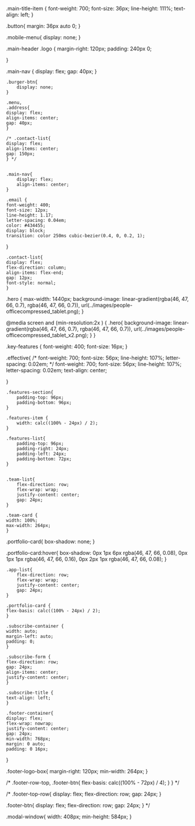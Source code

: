 .main-title-item {
   font-weight: 700;
font-size: 36px;
line-height: 111%;
text-align: left;
}

.button{
    margin: 36px auto 0;
}

.mobile-menu{
display: none;
}


.main-header .logo {
    margin-right: 120px;
    padding: 240px 0;
    
}

.main-nav {
    display: flex;
    gap: 40px;
}


    .burger-btn{
        display: none;
    }

    .menu,
    .address{
    display: flex;
    align-items: center;
    gap: 40px;
    }

    /* .contact-list{
    display: flex;
    align-items: center;
    gap: 150px;
    } */


    .main-nav{
        display: flex;
        align-items: center;
    }

    .email {
    font-weight: 400;
    font-size: 12px;
    line-height: 1.17;
    letter-spacing: 0.04em;
    color: #434455;
    display: block;
    transition: color 250ms cubic-bezier(0.4, 0, 0.2, 1);
}

    .contact-list{
    display: flex;
    flex-direction: column;
    align-items: flex-end;
    gap: 12px;
    font-style: normal;
    }


.hero {
    max-width: 1440px;
    background-image:
    linear-gradient(rgba(46, 47, 66, 0.7), rgba(46, 47, 66, 0.7)),
    url(../images/people-officecompressed_tablet.png);
}

@media screen and (min-resolution:2x ) {
    .hero{
        background-image:
    linear-gradient(rgba(46, 47, 66, 0.7), rgba(46, 47, 66, 0.7)),
    url(../images/people-officecompressed_tablet_x2.png);
    }
}

.key-features {
    font-weight: 400;
font-size: 16px;
}

.effective{
/* font-weight: 700;
font-size: 56px;
line-height: 107%;
letter-spacing: 0.02em; */
font-weight: 700;
font-size: 56px;
line-height: 107%;
letter-spacing: 0.02em;
text-align: center;

}


    .features-section{
        padding-top: 96px;
        padding-bottom: 96px;
    }

    .features-item {
        width: calc((100% - 24px) / 2);
    }

    .features-list{
        padding-top: 96px;
        padding-right: 24px;
        padding-left: 24px;
        padding-bottom: 72px;
    }


    .team-list{
        flex-direction: row;
        flex-wrap: wrap;
        justify-content: center;
        gap: 24px;
    }

    .team-card {
    width: 100%;
    max-width: 264px;
    }

.portfolio-card{
    box-shadow: none;
}


.portfolio-card:hover{
    box-shadow: 0px 1px 6px rgba(46, 47, 66, 0.08),
        0px 1px 1px rgba(46, 47, 66, 0.16),
        0px 2px 1px rgba(46, 47, 66, 0.08);
}


    .app-list{
        flex-direction: row;
        flex-wrap: wrap;
        justify-content: center;
        gap: 24px;
    }

    .portfolio-card {
    flex-basis: calc((100% - 24px) / 2);
    }

    .subscribe-container {
    width: auto;
    margin-left: auto;
    padding: 0;
    }

    .subscribe-form {
    flex-direction: row;
    gap: 24px;
    align-items: center;
    justify-content: center;
    }

    .subscribe-title {
    text-align: left;
    }

    .footer-container{
    display: flex;
    flex-wrap: nowrap;
    justify-content: center;
    gap: 24px;
    min-width: 768px;
    margin: 0 auto;
    padding: 0 16px;
    
  }

  .footer-logo-box{
    margin-right: 120px;
    min-width: 264px;
}

/* .footer-row-top,
.footer-btn{
    flex-basis: calc((100% - 72px) / 4);
    }
} */

/* .footer-top-row{
    display: flex;
    flex-direction: row;
    gap: 24px;
}

.footer-btn{
    display: flex;
    flex-direction: row;
    gap: 24px;
} */

.modal-window{
    width: 408px;
    min-height: 584px;
}
